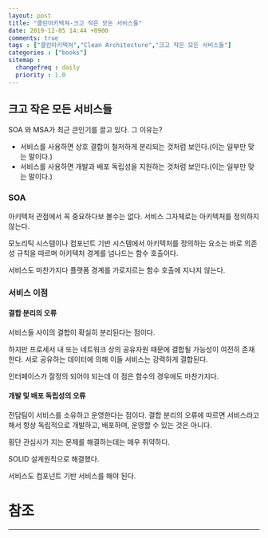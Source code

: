 ```yaml
---
layout: post
title: "클린아키텍쳐-크고 작은 모든 서비스들"
date: 2019-12-05 14:44 +0900
comments: true
tags : ["클린아키텍쳐","Clean Architecture","크고 작은 모든 서비스들"]
categories : ["books"]
sitemap :
  changefreq : daily
  priority : 1.0
---
```


## 크고 작은 모든 서비스들

SOA 와 MSA가 최근 큰인기를 끌고 있다. 그 이유는?

* 서비스를 사용하면 상호 결합이 철저하게 분리되는 것처럼 보인다.(이는 일부만 맞는 말이다.)
* 서비스를 사용하면 개발과 배포 독립성을 지원하는 것처럼 보인다.(이는 일부만 맞는 말이다.)

### SOA

아키텍처 관점에서 꼭 중요하다보 볼수는 없다.
서비스 그자체로는 아키텍처를 정의하지 않는다.

모노리틱 시스템이나 컴포넌트 기반 시스템에서 아키텍처를 정의하는 요소는 바로 의존성 규칙을 따르며 아키텍처 경계를 넘나드는 함수 호출이다.

서비스도 마찬가지다 플랫폼 경계를 가로지르는 함수 호출에 지나지 않는다.

### 서비스 이점

#### 결합 분리의 오류

서비스들 사이의 결합이 확실히 분리된다는 점이다.

하지만 프로세서 내 또는 네트워크 상의 공유자원 때문에 결합될 가능성이 여전히 존재한다.
서로 공유하는 데이터에 의해 이들 서비스는 강력하게 결합된다.

인터페이스가 잘정의 되어야 되는데 이 점은 함수의 경우에도 마찬가지다.

#### 개발 및 배포 독립성의 오류

전담팀이 서비스를 소유하고 운영한다는 점이다.
결합 분리의 오류에 따르면 서비스라고 해서 항상 독립적으로 개발하고, 배포하며, 운영할 수 있는 것은 아니다.

횡단 관심사가 지는 문제를 해결하는데는 매우 취약하다.

SOLID 설계원칙으로 해결했다.

서비스도 컴포넌트 기반 서비스를 해야 된다.




# 참조
-----


